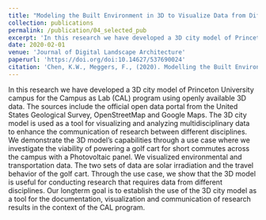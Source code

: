 ```yaml
---
title: "Modeling the Built Environment in 3D to Visualize Data from Different Disciplines: The Princeton University Campus"
collection: publications
permalink: /publication/04_selected_pub
excerpt: 'In this research we have developed a 3D city model of Princeton University campus for the Campus as Lab (CAL) program using openly available 3D data.'
date: 2020-02-01
venue: 'Journal of Digital Landscape Architecture'
paperurl: 'https://doi.org/doi:10.14627/537690024'
citation: 'Chen, K.W., Meggers, F., (2020). Modelling the Built Environment in 3D to Visualize Data from Different Disciplines: The Princeton University Campus. Journal of Digital Landscape Architecture 227–234.'
---
```


In this research we have developed a 3D city model of Princeton University campus for the Campus as Lab (CAL) program using openly available 3D data. The sources include the official open data portal from the United States Geological Survey, OpenStreetMap and Google Maps. The 3D city model is used as a tool for visualizing and analyzing multidisciplinary data to enhance the communication of research between different disciplines. We demonstrate the 3D model’s capabilities through a use case where we investigate the viability of powering a golf cart for short commutes across the campus with a Photovoltaic panel. We visualized environmental and transportation data. The two sets of data are solar irradiation and the travel behavior of the golf cart. Through the use case, we show that the 3D model is useful for conducting research that requires data from different disciplines. Our longterm goal is to establish the use of the 3D city model as a tool for the documentation, visualization and communication of research results in the context of the CAL program. 
